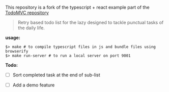 This repository is a fork of the typescript + react example part of the [TodoMVC repository](https://github.com/tastejs/todomvc/tree/gh-pages/examples/typescript-react/js)

> Retry based todo list for the lazy designed to tackle punctual tasks of the daily life.

**usage:** 

    $> make # to compile typescript files in js and bundle files using browserify
    $> make run-server # to run a local server on port 9001


**Todo:**
- [ ] Sort completed task at the end of sub-list
- [ ] Add a demo feature

